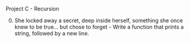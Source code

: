 Project C - Recursion

0. She locked away a secret, deep inside herself, something she once knew to be true... but chose to forget - Write a function that prints a string, followed by a new line.
